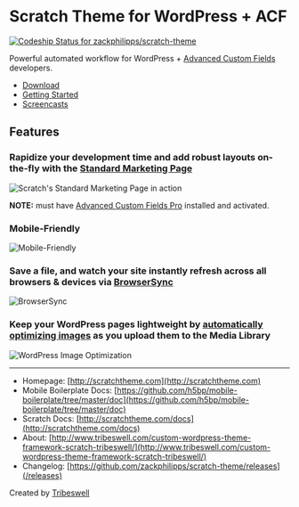 # Scratch Theme for WordPress + ACF

[ ![Codeship Status for zackphilipps/scratch-theme](https://codeship.com/projects/e3e8c2e0-9db0-0132-4699-4ef4301ddd41/status?branch=master)](https://codeship.com/projects/64584)

Powerful automated workflow for WordPress + [Advanced Custom Fields](http://advancedcustomfields.com) developers.

- [Download](https://github.com/zackphilipps/scratch-theme/archive/master.zip)
- [Getting Started](http://scratchtheme.com/docs/getting-started)
- [Screencasts](http://scratchtheme.com/docs/screencasts/)

## Features

### Rapidize your development time and add robust layouts on-the-fly with the [Standard Marketing Page](http://scratchtheme.com/docs/advanced/#marketing-page)

![Scratch's Standard Marketing Page in action](http://scratchtheme.com/wp-content/themes/scratch-theme/img/marketing-page-slower.gif)

**NOTE:** must have [Advanced Custom Fields Pro](http://www.advancedcustomfields.com/pro) installed and activated.

### Mobile-Friendly

![Mobile-Friendly](http://scratchtheme.com/wp-content/themes/scratch-theme/img/mobile.gif)

### Save a file, and watch your site instantly refresh across all browsers & devices via [BrowserSync](http://www.browsersync.io/)

![BrowserSync](http://scratchtheme.com/wp-content/themes/scratch-theme/img/browsersync.gif)

### Keep your WordPress pages lightweight by [automatically optimizing images](https://github.com/gruntjs/grunt-contrib-imagemin) as you upload them to the Media Library

![WordPress Image Optimization](http://scratchtheme.com/wp-content/themes/scratch-theme/img/imagemin.gif)

---

- Homepage: [http://scratchtheme.com](http://scratchtheme.com)
- Mobile Boilerplate Docs: [https://github.com/h5bp/mobile-boilerplate/tree/master/doc](https://github.com/h5bp/mobile-boilerplate/tree/master/doc)
- Scratch Docs: [http://scratchtheme.com/docs](http://scratchtheme.com/docs)
- About: [http://www.tribeswell.com/custom-wordpress-theme-framework-scratch-tribeswell/](http://www.tribeswell.com/custom-wordpress-theme-framework-scratch-tribeswell/)
- Changelog: [https://github.com/zackphilipps/scratch-theme/releases](/releases)

Created by [Tribeswell](http://tribeswell.com)
